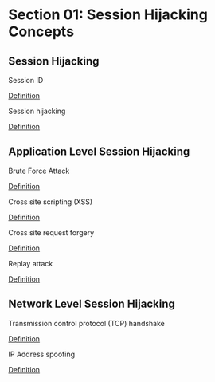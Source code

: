 # Section 01: Session Hijacking Concepts

## Session Hijacking
Session ID

[Definition](../definitions/definitions_S.md#session-identifier)

Session hijacking

[Definition](../definitions/definitions_S.md#session-hijacking)

## Application Level Session Hijacking
Brute Force Attack

[Definition](../definitions/definitions_B.md#brute-force-attack)

Cross site scripting (XSS)
 
[Definition](../definitions/definitions_C.md#cross-site-scripting)

Cross site request forgery

[Definition](../definitions/definitions_C.md#cross-site-request-forgery)

Replay attack

[Definition](../definitions/definitions_R.md#replay-attack)

## Network Level Session Hijacking
Transmission control protocol (TCP) handshake

[Definition](../definitions/definitions_T.md#transmission-control-protocol-handshake)

IP Address spoofing

[Definition](../definitions/definitions_M.md#media-access-control-address-spoofing)
